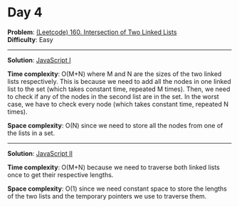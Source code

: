 # Day 4

**Problem**: [(Leetcode) 160. Intersection of Two Linked Lists](https://leetcode.com/problems/intersection-of-two-linked-lists/)  
**Difficulty**: Easy

---

**Solution**: [JavaScript I](../solutions/intersect-linked-list-1.js)

**Time complexity**: O(M+N) where M and N are the sizes of the two linked lists respectively. This is because we need to add all the nodes in one linked list to the set (which takes constant time, repeated M times). Then, we need to check if any of the nodes in the second list are in the set. In the worst case, we have to check every node (which takes constant time, repeated N times).

**Space complexity**: O(N) since we need to store all the nodes from one of the lists in a set.

---

**Solution**: [JavaScript II](../solutions/intersect-linked-list-2.js)

**Time complexity**: O(M+N) because we need to traverse both linked lists once to get their respective lengths.

**Space complexity**: O(1) since we need constant space to store the lengths of the two lists and the temporary pointers we use to traverse them.